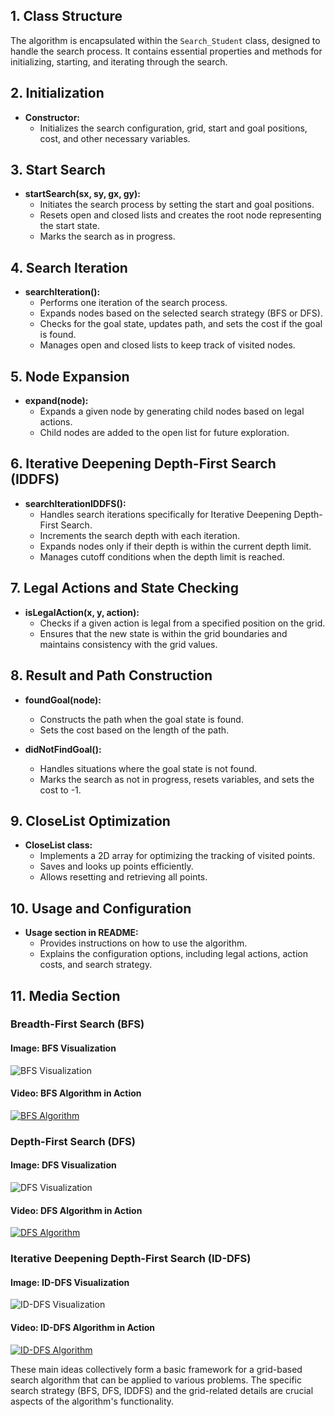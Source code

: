 ## 1. Class Structure

The algorithm is encapsulated within the `Search_Student` class, designed to handle the search process. It contains essential properties and methods for initializing, starting, and iterating through the search.

## 2. Initialization

- **Constructor:**
  - Initializes the search configuration, grid, start and goal positions, cost, and other necessary variables.
  
## 3. Start Search

- **startSearch(sx, sy, gx, gy):**
  - Initiates the search process by setting the start and goal positions.
  - Resets open and closed lists and creates the root node representing the start state.
  - Marks the search as in progress.

## 4. Search Iteration

- **searchIteration():**
  - Performs one iteration of the search process.
  - Expands nodes based on the selected search strategy (BFS or DFS).
  - Checks for the goal state, updates path, and sets the cost if the goal is found.
  - Manages open and closed lists to keep track of visited nodes.
  
## 5. Node Expansion

- **expand(node):**
  - Expands a given node by generating child nodes based on legal actions.
  - Child nodes are added to the open list for future exploration.

## 6. Iterative Deepening Depth-First Search (IDDFS)

- **searchIterationIDDFS():**
  - Handles search iterations specifically for Iterative Deepening Depth-First Search.
  - Increments the search depth with each iteration.
  - Expands nodes only if their depth is within the current depth limit.
  - Manages cutoff conditions when the depth limit is reached.

## 7. Legal Actions and State Checking

- **isLegalAction(x, y, action):**
  - Checks if a given action is legal from a specified position on the grid.
  - Ensures that the new state is within the grid boundaries and maintains consistency with the grid values.

## 8. Result and Path Construction

- **foundGoal(node):**
  - Constructs the path when the goal state is found.
  - Sets the cost based on the length of the path.
  
- **didNotFindGoal():**
  - Handles situations where the goal state is not found.
  - Marks the search as not in progress, resets variables, and sets the cost to -1.

## 9. CloseList Optimization

- **CloseList class:**
  - Implements a 2D array for optimizing the tracking of visited points.
  - Saves and looks up points efficiently.
  - Allows resetting and retrieving all points.

## 10. Usage and Configuration

- **Usage section in README:**
  - Provides instructions on how to use the algorithm.
  - Explains the configuration options, including legal actions, action costs, and search strategy.

## 11. Media Section

### Breadth-First Search (BFS)

#### Image: BFS Visualization
![BFS Visualization](/COMP6980_A1_srizkallah/media/BFS.png)

#### Video: BFS Algorithm in Action
[![BFS Algorithm](/COMP6980_A1_srizkallah//media/BFS.png)](https://youtu.be/RkOh7328P44)



### Depth-First Search (DFS)

#### Image: DFS Visualization
![DFS Visualization](/COMP6980_A1_srizkallah//media/DFS.png)

#### Video: DFS Algorithm in Action
[![DFS Algorithm](/COMP6980_A1_srizkallah//media/DFS.png)](https://youtu.be/a4rH3vMH-LA)


### Iterative Deepening Depth-First Search (ID-DFS)

#### Image: ID-DFS Visualization
![ID-DFS Visualization](/COMP6980_A1_srizkallah//media/DFS.png)

#### Video: ID-DFS Algorithm in Action
[![ID-DFS Algorithm](/COMP6980_A1_srizkallah//media/ID-DFS.png)](https://youtu.be/GvyiwZuNRco)


These main ideas collectively form a basic framework for a grid-based search algorithm that can be applied to various problems. The specific search strategy (BFS, DFS, IDDFS) and the grid-related details are crucial aspects of the algorithm's functionality.

